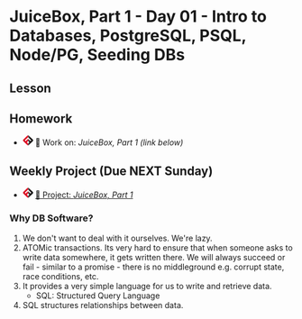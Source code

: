 # JuiceBox, Part 1 - Day 01 - Intro to Databases, PostgreSQL, PSQL, Node/PG, Seeding DBs

## Lesson
<!-- - ![FSA](/logo.png) [📺 Lecture]() -->
<!-- - ![FSA](/logo.png) [👾 Demo Code - JS](app.js) -->

## Homework
- ![FSA](/logo.png) 🔬 Work on: *JuiceBox, Part 1 (link below)*

## Weekly Project (Due NEXT Sunday)
- ![FSA](/logo.png) [🔬 Project: *JuiceBox, Part 1*](https://learn.fullstackacademy.com/workshop/5ea5a112454faa0004185c44/content/5ea5a4e6454faa0004185ce1/text)

### Why DB Software?
1. We don't want to deal with it ourselves. We're lazy.
2. ATOMic transactions. Its very hard to ensure that when someone asks to write data somewhere, it gets written there. We will always succeed or fail - similar to a promise - there is no middleground e.g. corrupt state, race conditions, etc.
3. It provides a very simple language for us to write and retrieve data.
   - SQL: Structured Query Language
4. SQL structures relationships between data.
